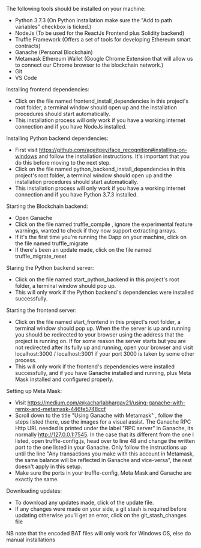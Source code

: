 The following tools should be installed on your machine:
- Python 3.7.3 (On Python installation make sure the "Add to path variables" checkbox is ticked.) 
- NodeJs (To be used for the ReactJs Frontend plus Solidity backend)
- Truffle Framework (Offers a set of tools for developing Ethereum smart contracts)
- Ganache (Personal Blockchain)
- Metamask Ethereum Wallet (Google Chrome Extension that will allow us to connect our Chrome browser to the blockchain network.)
- Git
- VS Code

Installing frontend dependencies:
- Click on the file named frontend_install_dependencies in this project's root folder, a terminal window should open up and the installation procedures should start automatically.
- This installation process will only work if you have a working internet connection and if you have NodeJs installed.

Installing Python backend dependencies:
- First visit https://github.com/ageitgey/face_recognition#installing-on-windows and follow the installation instructions. It's important that you do this before moving to the next step.
- Click on the file named python_backend_install_dependencies in this project's root folder, a terminal window should open up and the installation procedures should start automatically.
- This installation process will only work if you have a working internet connection and if you have Python 3.7.3 installed.

Starting the Blockchain backend:
- Open Ganache
- Click on the file named truffle_compile , ignore the experimental feature warnings, wanted to check if they now support extracting arrays.
- If it's the first time you're running the Dapp on your machine, click on the file named truffle_migrate
- If there's been an update made, click on the file named truffle_migrate_reset

Staring the Python backend server:
- Click on the file named start_python_backend in this project's root folder, a terminal window should pop up.
- This will only work if the Python backend's dependencies were installed successfully.

Starting the frontend server:
- Click on the file named start_frontend in this project's root folder, a terminal window should pop up. When the the server is up and running you should be redirected to your browser using the address that the project is running on. If for some reason the server starts but you are not redirected after its fully up and running, open your browser and visit localhost:3000 / localhost:3001 if your port 3000 is taken by some other process.
- This will only work if the frontend's dependencies were installed successfully, and if you have Ganache installed and running, plus Meta Mask installed and configured properly.

Setting up Meta Mask:
- Visit https://medium.com/@kacharlabhargav21/using-ganache-with-remix-and-metamask-446fe5748ccf 
- Scroll down to the title "Using Ganache with Metamask" , follow the steps listed there, use the images for a visual assist. The Ganache RPC Http URL needed is printed under the label "RPC server" in Ganache, its normally http://127.0.0.1:7545. In the case that its different from the one I listed, open truffle-config.js, head over to line 48 and change the written port to the one listed in your Ganache. Only follow the instructions up until the line "Any transactions you make with this account in Metamask, the same balance will be reflected in Ganache and vice-versa", the rest doesn't apply in this setup.
- Make sure the ports in your truffle-config, Meta Mask and Ganache are exactly the same.

Downloading updates:
- To download any updates made, click of the update file.
- If any changes were made on your side, a git stash is required before updating otherwise you'll get an error, click on the git_stash_changes file


NB note that the encoded BAT files will only work for Windows OS, else do manual installations

